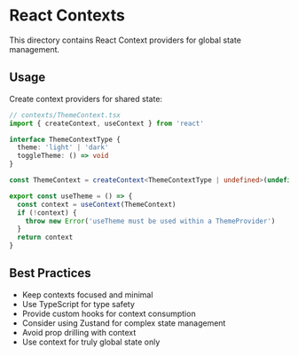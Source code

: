# React Contexts

This directory contains React Context providers for global state management.

## Usage

Create context providers for shared state:

```typescript
// contexts/ThemeContext.tsx
import { createContext, useContext } from 'react'

interface ThemeContextType {
  theme: 'light' | 'dark'
  toggleTheme: () => void
}

const ThemeContext = createContext<ThemeContextType | undefined>(undefined)

export const useTheme = () => {
  const context = useContext(ThemeContext)
  if (!context) {
    throw new Error('useTheme must be used within a ThemeProvider')
  }
  return context
}
```

## Best Practices

- Keep contexts focused and minimal
- Use TypeScript for type safety
- Provide custom hooks for context consumption
- Consider using Zustand for complex state management
- Avoid prop drilling with context
- Use context for truly global state only
